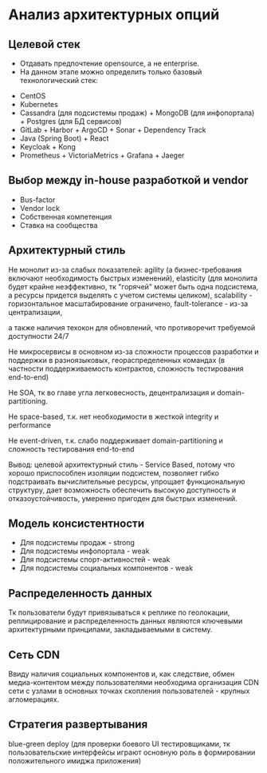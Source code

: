 # Анализ архитектурных опций

## Целевой стек
* Отдавать предпочтение opensource, а не enterprise.
* На данном этапе можно определить только базовый технологический стек:
- CentOS
- Kubernetes
- Cassandra (для подсистемы продаж) + MongoDB (для инфопортала) + Postgres (для БД сервисов)
- GitLab + Harbor + ArgoCD + Sonar + Dependency Track
- Java (Spring Boot) + React
- Keycloak + Kong
- Prometheus + VictoriaMetrics + Grafana + Jaeger

## Выбор между in-house разработкой и vendor
* Bus-factor
* Vendor lock
* Собственная компетенция
* Ставка на сообщества

## Архитектурный стиль

Не монолит из-за слабых показателей: 
agility (а бизнес-требования включают необходимость быстрых изменений), 
elasticity (для монолита будет крайне неэффективно, тк "горячей" может быть одна подсистема, а ресурсы придется выделять с учетом системы целиком),
scalability - горизонтальное масштабирование ограничено,
fault-tolerance - из-за централизации,

а также наличия техокон для обновлений, что противоречит требуемой доступности 24/7

Не микросервисы в основном из-за сложности процессов разработки и поддержки в разноязыковых, геораспределенных командах (в частности поддерживаемость контрактов, сложность тестирования end-to-end)

Не SOA, тк во главе угла легковесность, децентрализация и domain-partitioning.

Не space-based, т.к. нет необходимости в жесткой integrity и performance

Не event-driven, т.к. слабо поддерживает domain-partitioning и сложность тестирования end-to-end


Вывод: целевой архитектурный стиль - Service Based, потому что хорошо приспособлен изоляции подсистем, позволяет гибко подстраивать вычислительные ресурсы, упрощает функциональную структуру, дает возможность обеспечить высокую доступность и отказоустойчивость, умеренно пригоден для быстрых изменений. 

## Модель консистентности
* Для подсистемы продаж - strong
* Для подсистемы инфопортала - weak
* Для подсистемы спорт-активностей - weak
* Для подсистемы социальных компонентов - weak

## Распределенность данных
Тк пользователи будут привязываться к реплике по геолокации, реплицирование и распределенность данных являются ключевыми архитектурными принципами, закладываемыми в систему. 

## Сеть CDN
Ввиду наличия социальных компонентов и, как следствие, обмен медиа-контентом между пользователями необходима организация CDN сети с узлами в основных точках скопления пользователей - крупных агломерациях. 

## Стратегия развертывания
blue-green deploy (для проверки боевого UI тестировщиками, тк пользовательские интерфейсы играют основную роль в формировании положительного имиджа приложения)
